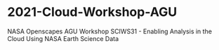 # 2021-Cloud-Workshop-AGU
NASA Openscapes AGU Workshop SCIWS31 - Enabling Analysis in the Cloud Using NASA Earth Science Data
